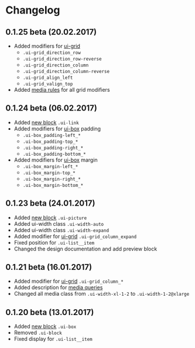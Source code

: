 <!--
changelog|3
-->

# Changelog

## 0.1.25 beta (20.02.2017)

- Added modifiers for [ui-grid](docs/layout/grid.html)
    - `.ui-grid_direction_row`
    - `.ui-grid_direction_row-reverse`
    - `.ui-grid_direction_column`
    - `.ui-grid_direction_column-reverse`
    - `.ui-grid_align_left`
    - `.ui-grid_valign_top`
- Added [media rules](docs/base/media.html) for all grid modifiers


## 0.1.24 beta (06.02.2017)

- Added [new block](docs/common/link.html) `.ui-link`
- Added modifiers for [ui-box](docs/layout/box.html) padding
    - `.ui-box_padding-left_*`
    - `.ui-box_padding-top_*`
    - `.ui-box_padding-right_*`
    - `.ui-box_padding-bottom_*`
- Added modifiers for [ui-box](docs/layout/box.html) margin
    - `.ui-box_margin-left_*`
    - `.ui-box_margin-top_*`
    - `.ui-box_margin-right_*`
    - `.ui-box_margin-bottom_*`


## 0.1.23 beta (24.01.2017)

- Added [new block](docs/elements/picture.html) `.ui-picture`
- Added ui-width class `.ui-width-auto`
- Added ui-width class `.ui-width-expand`
- Added modifier for [ui-grid](docs/layout/grid.html) `.ui-grid_column_expand`
- Fixed position for `.ui-list__item`
- Changed the design documentation and add preview block


## 0.1.21 beta (16.01.2017)

- Added modifier for [ui-grid](docs/layout/grid.html) `.ui-grid_column_*`
- Added description for [media queries](docs/base/media.html)
- Changed all media class from `.ui-width-xl-1-2` to `.ui-width-1-2@xlarge`


## 0.1.20 beta (13.01.2017)

- Added [new block](docs/layout/box.html) `.ui-box`
- Removed `.ui-block`
- Fixed display for `.ui-list__item`
